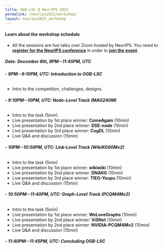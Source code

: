 ```yaml
---
title: OGB-LSC @ NeurIPS 2022
permalink: /neurips2022/workshop/
layout: neurips2022_workshop
---
```


#### **Learn about the workshop schedule**
- All the sessions are live talks over Zoom hosted by NeurIPS. You need to **[register for the NeurIPS conference](https://nips.cc/)** in order to **[join the event](https://nips.cc/virtual/2022/competition/50076)**.

##### **Date: December 8th, 9PM--11:45PM, UTC**

###### **- 9PM--9:10PM, UTC: Introduction to OGB-LSC**
- Intro to the competition, challenges, designs.

###### **- 9:10PM--10PM, UTC: Node-Level Track (MAG240M)**
- Intro to the task (5min)
- Live presentation by 1st place winner: **ComeAgain** (10min)
- Live presentation by 2nd place winner: **DSE-node** (10min)
- Live presentation by 3rd place winner: **CogDL** (10min)
- Live Q&A and discussion (15min)

###### **- 10PM--10:50PM, UTC: Link-Level Track (WikiKG90Mv2)**
- Intro to the task (5min) 
- Live presentation by 1st place winner: **wikiwiki** (10min) 
- Live presentation by 2nd place winner: **DNAKG** (10min) 
- Live presentation by 3rd place winner: **TIEG-Youpu** (10min) 
- Live Q&A and discussion (15min)

###### **- 10:50PM--11:40PM, UTC: Graph-Level Track (PCQM4Mv2)**
- Intro to the task (5min) 
- Live presentation by 1st place winner: **WeLoveGraphs** (10min) 
- Live presentation by 2nd place winner: **ViSNet** (10min) 
- Live presentation by 2nd place winner: **NVIDIA-PCQM4Mv2** (10min) 
- Live Q&A and discussion (15min)

###### **- 11:40PM--11:45PM, UTC: Concluding OGB-LSC**